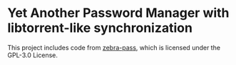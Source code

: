 # Yet Another Password Manager with libtorrent-like synchronization

This project includes code from [zebra-pass](https://github.com/openzebra/zebra-pass/), which is licensed under the GPL-3.0 License.

